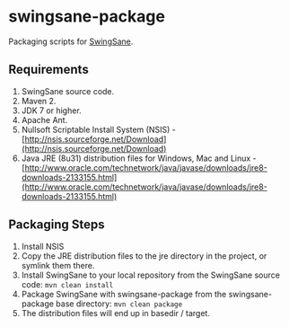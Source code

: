 # swingsane-package
Packaging scripts for [SwingSane](https://github.com/rquast/swingsane).

## Requirements

1. SwingSane source code.
1. Maven 2.
2. JDK 7 or higher.
3. Apache Ant.
4. Nullsoft Scriptable Install System (NSIS) - [http://nsis.sourceforge.net/Download](http://nsis.sourceforge.net/Download)
5. Java JRE (8u31) distribution files for Windows, Mac and Linux - [http://www.oracle.com/technetwork/java/javase/downloads/jre8-downloads-2133155.html](http://www.oracle.com/technetwork/java/javase/downloads/jre8-downloads-2133155.html)

## Packaging Steps

1. Install NSIS
2. Copy the JRE distribution files to the jre directory in the project, or symlink them there.
3. Install SwingSane to your local repository from the SwingSane source code:
<code>mvn clean install</code>
4. Package SwingSane with swingsane-package from the swingsane-package base directory:
<code>mvn clean package</code>
5. The distribution files will end up in basedir / target.
